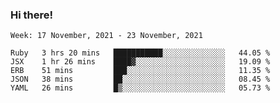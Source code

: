### Hi there!

<!--START_SECTION:waka-->
```text
Week: 17 November, 2021 - 23 November, 2021

Ruby   3 hrs 20 mins   ███████████░░░░░░░░░░░░░░   44.05 % 
JSX    1 hr 26 mins    ████▓░░░░░░░░░░░░░░░░░░░░   19.09 % 
ERB    51 mins         ███░░░░░░░░░░░░░░░░░░░░░░   11.35 % 
JSON   38 mins         ██░░░░░░░░░░░░░░░░░░░░░░░   08.45 % 
YAML   26 mins         █▒░░░░░░░░░░░░░░░░░░░░░░░   05.73 % 
```
<!--END_SECTION:waka-->
